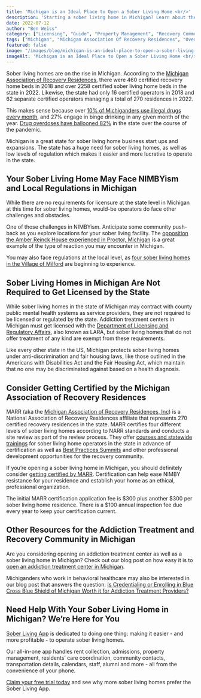 ```yaml
---
title: 'Michigan is an Ideal Place to Open a Sober Living Home <br/>'
description: 'Starting a sober living home in Michigan? Learn about the regulations & opportunities in this Sober Living App blog analysis (July 2022).'
date: 2022-07-12
author: "Ben Weiss"
category: ["Licensing", "Guide", "Property Management", "Recovery Community", "Regulations", "Sober Living Management"]
tags: ["Michigan", "Michigan Association Of Recovery Residences", "Overdose", "Nimbyism", "Licensure", "Marr", "Addiction Treatment", "Sober Living Home Management"]
featured: false
image: "/images/blog/michigan-is-an-ideal-place-to-open-a-sober-living-homenbsp.jpg"
imageAlt: 'Michigan is an Ideal Place to Open a Sober Living Home <br/>'
---
```


Sober living homes are on the rise in Michigan. According to the [Michigan Association of Recovery Residences](<https://michiganarr.com/statistics>), there were 460 certified recovery home beds in 2018 and over 2258 certified sober living home beds in the state in 2022. Likewise, the state had only 16 certified operators in 2018 and 62 separate certified operators managing a total of 270 residences in 2022. 

This makes sense because over [10% of Michiganders use illegal drugs every month](<https://www.michigan.gov/mdhhs/0,5885,7-339-71548_54783_54784_57850---,00.html>), and 27% engage in binge drinking in any given month of the year. [Drug overdoses have ballooned 82%](<https://www.alltreatment.com/michigan-drug-statistics-and-trends/>) in the state over the course of the pandemic. 

Michigan is a great state for sober living home business start ups and expansions. The state has a huge need for sober living homes, as well as low levels of regulation which makes it easier and more lucrative to operate in the state. 

## Your Sober Living Home May Face NIMBYism and Local Regulations in Michigan

While there are no requirements for licensure at the state level in Michigan at this time for sober living homes, would-be operators do face other challenges and obstacles. 

One of those challenges in NIMBYism. Anticipate some community push-back as you explore locations for your sober living facility. The [opposition the Amber Reinck House experienced in Proctor, Michigan](<https://www.livingstondaily.com/story/news/2020/01/30/amber-reineck-house-lawsuit-howell-sober-living-home-women-fair-housing-center-southeast-midmichigan/2856470001/>) is a great example of the type of reaction you may encounter in Michigan. 

You may also face regulations at the local level, as [four sober living homes in the Village of Milford](<https://www.theoaklandpress.com/2018/05/09/milford-planning-commission-discusses-regulation-of-sober-living-homes/>) are beginning to experience. 

## Sober Living Homes in Michigan Are Not Required to Get Licensed by the State

While sober living homes in the state of Michigan may contract with county public mental health systems as service providers, they are not required to be licensed or regulated by the state. Addiction treatment centers in Michigan must get licensed with the [Department of Licensing and Regulatory Affairs](<https://www.michigan.gov/lara>), also known as LARA, but sober living homes that do not offer treatment of any kind are exempt from these requirements. 

Like every other state in the US, Michigan protects sober living homes under anti-discrimination and fair housing laws, like those outlined in the Americans with Disabilities Act and the Fair Housing Act, which maintain that no one may be discriminated against based on a health diagnosis. 

## Consider Getting Certified by the Michigan Association of Recovery Residences

MARR (aka the [Michigan Association of Recovery Residences, Inc](<https://michiganarr.com/>)) is a National Association of Recovery Residences affiliate that represents 270 certified recovery residences in the state. MARR certifies four different levels of sober living homes according to NARR standards and conducts a site review as part of the review process. They offer [courses and statewide trainings](<https://michiganarr.com/news>) for sober living home operators in the state in advance of certification as well as [Best Practices Summits](<https://mailchi.mp/narronline/save-the-date-2021-narr-summit?fbclid=IwAR1dti0cdoEFkS-3qeFWwULjriSavoBnCen1bNzvSPEN3mWm0jM03gAre7g>) and other professional development opportunities for the recovery community.

If you’re opening a sober living home in Michigan, you should definitely consider [getting certified by MARR](<https://michiganarr.com/become-certified>). Certification can help ease NIMBY resistance for your residence and establish your home as an ethical, professional organization. 

The initial MARR certification application fee is $300 plus another $300 per sober living home residence. There is a $100 annual inspection fee due every year to keep your certification current.

## Other Resources for the Addiction Treatment and Recovery Community in Michigan

Are you considering opening an addiction treatment center as well as a sober living home in Michigan? Check out our blog post on how easy it is to [open an addiction treatment center in Michigan](<https://behavehealth.com/blog/2021/12/14/is-it-easy-to-open-an-addiction-treatment-center-in-michigan>). 

Michiganders who work in behavioral healthcare may also be interested in our blog post that answers the question: [Is Credentialing or Enrolling in Blue Cross Blue Shield of Michigan Worth it for Addiction Treatment Providers?](<https://behavehealth.com/blog/2022/5/17/is-credentialing-or-enrolling-with-blue-cross-blue-shield-of-michigan-worth-it-for-addiction-treatment-providers>)

## Need Help With Your Sober Living Home in Michigan? We’re Here for You

[Sober Living App](<../../../../index.html>) is dedicated to doing one thing: making it easier - and more profitable - to operate sober living homes. 

Our all-in-one app handles rent collection, admissions, property management, residents’ care coordination, community contacts, transportation details, calendars, staff, alumni and more - all from the convenience of your phone. 

[Claim your free trial today](<https://behavehealth.com/get-started>) and see why more sober living homes prefer the Sober Living App.